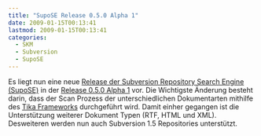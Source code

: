 ```yaml
---
title: "SupoSE Release 0.5.0 Alpha 1"
date: 2009-01-15T00:13:41
lastmod: 2009-01-15T00:13:41
categories:
  - SKM
  - Subversion
  - SupoSE
---
```

Es liegt nun eine neue <a href="http://redmine.soebes.de/projects/show/supose">Release der Subversion Repository Search Engine (SupoSE)</a> in der <a href="http://redmine.soebes.de/news/show/3">Release 0.5.0 Alpha 1</a> vor.
Die Wichtigste Änderung besteht darin, dass der Scan Prozess der unterschiedlichen Dokumentarten mithilfe des <a href="http://lucene.apache.org/tika/">Tika Frameworks</a> durchgeführt wird. Damit einher gegangen ist die Unterstützung weiterer Dokument Typen (RTF, HTML und XML). Desweiteren werden nun auch Subversion 1.5 Repositories unterstützt. 


